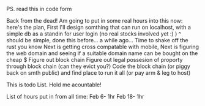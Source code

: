 PS. read this in code form

Back from the dead!
Am going to put in some real hours into this now: here's the plan,
First I'll design somthing that can run on localhost, with a simple db as a standin for user login (no real stocks involved yet :) )
^ should be simple, done this before... a while ago... Time to shake off the rust you know
Next is getting cross compatable with mobile, 
Next is figuring the web domain and seeing if a suitable domain name can be bought on the cheap $
Figure out block chain
Figure out legal possesion of proporty through block chain (can they evict you?)
Code the block chain (or piggy back on smth public) and find place to run it all (or pay arm & leg to host)

This is todo List. Hold me acountable!

List of hours put in from all time:
Feb 6- 1hr
Feb 18- 1hr
